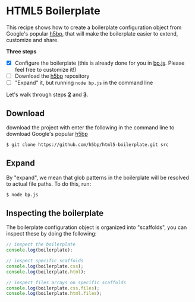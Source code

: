 # HTML5 Boilerplate

This recipe shows how to create a boilerplate configuration object from Google's popular [h5bp][], that will make the boilerplate easier to extend, customize and share.

**Three steps**

- [x] Configure the boilerplate (this is already done for you in [bp.js](./bp.js). Please feel free to customize it!)
- [ ] Download the [h5bp][] repository
- [ ] "Expand" it, but running `node bp.js` in the command line

Let's walk through steps **[2](#download)** and **[3](#expand)**.

## Download

 download the project with enter the following in the command line to download Google's popular [h5bp](https://github.com/h5bp/html5-boilerplate)

```sh
$ git clone https://github.com/h5bp/html5-boilerplate.git src
```

## Expand

By "expand", we mean that glob patterns in the boilerplate will be resolved to actual file paths. To do this, run:

```sh
$ node bp.js
```

## Inspecting the boilerplate

The boilerplate configuration object is organized into "scaffolds", you can inspect these by doing the following:

```js
// inspect the boilerplate
console.log(boilerplate);

// inspect specific scaffolds
console.log(boilerplate.css);
console.log(boilerplate.html);

// inspect files arrays on specific scaffolds
console.log(boilerplate.css.files);
console.log(boilerplate.html.files);
```

[h5bp]: https://github.com/h5bp/html5-boilerplate